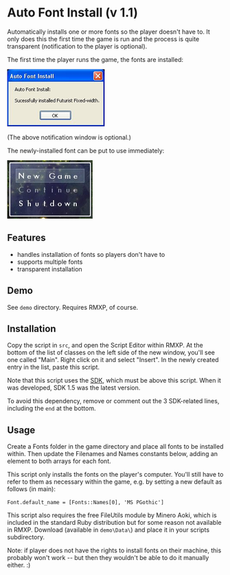 Auto Font Install (v 1.1)
===

Automatically installs one or more fonts so the player doesn't have to. It only does this the first time the game is run and the process is quite transparent (notification to the player is optional).

The first time the player runs the game, the fonts are installed:

![Font install notification](afo_notification.jpg)

(The above notification window is optional.)

The newly-installed font can be put to use immediately:

![Title screen with new font](afo_title.jpg)


Features
---

* handles installation of fonts so players don't have to
* supports multiple fonts
* transparent installation

Demo
---
See `demo` directory. Requires RMXP, of course.


Installation
---
Copy the script in `src`, and open the Script Editor within RMXP. At the bottom of the list of classes on the left side of the new window, you'll see one called "Main". Right click on it and select "Insert". In the newly created entry in the list, paste this script.

Note that this script uses the [SDK](http://www.hbgames.org/forums/viewtopic.php?t=1802.0), which must be above this script. When it was developed, SDK 1.5 was the latest version.

To avoid this dependency, remove or comment out the 3 SDK-related lines, including the `end` at the bottom.


Usage
---
Create a Fonts folder in the game directory and place all fonts to be installed within. Then update the Filenames and Names constants below, adding an element to both arrays for each font.
  
This script only installs the fonts on the player's computer. You'll still have to refer to them as necessary within the game, e.g. by setting a new default as follows (in main):

    Font.default_name = [Fonts::Names[0], 'MS PGothic']
  
This script also requires the free FileUtils module by Minero Aoki, which is included in the standard Ruby distribution but for some reason not available in RMXP. Download (available in `demo\Data\`) and place it in your scripts subdirectory.
  
Note: if player does not have the rights to install fonts on their machine, this probably won't work -- but then they wouldn't be able to do it manually either. :)
